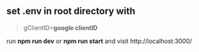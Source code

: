 ## set .env in root directory with

> gClientID=**google clientID**

run **npm run dev** or **npm run start** and visit http://localhost:3000/
